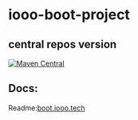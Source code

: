 # iooo-boot-project

## central repos version
[![Maven Central](https://maven-badges.herokuapp.com/maven-central/tech.iooo.boot/iooo-boot/badge.svg)](https://maven-badges.herokuapp.com/maven-central/tech.iooo.boot/iooo-boot)


## Docs:
Readme:[boot.iooo.tech](http://boot.iooo.tech)

